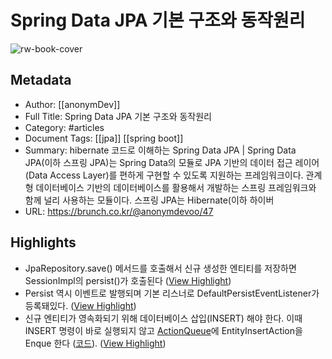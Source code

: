 # Spring Data JPA 기본 구조와 동작원리

![rw-book-cover](https://img1.daumcdn.net/thumb/R1280x0/?fname=http://t1.daumcdn.net/brunch/service/user/7hZs/image/w2GywwwAifbWrXPHcZ1cNsP4Xso.jpg)

## Metadata
- Author: [[anonymDev]]
- Full Title: Spring Data JPA 기본 구조와 동작원리
- Category: #articles
- Document Tags: [[jpa]] [[spring boot]] 
- Summary: hibernate 코드로 이해하는 Spring Data JPA | Spring Data JPA(이하 스프링 JPA)는 Spring Data의 모듈로 JPA 기반의 데이터 접근 레이어(Data Access Layer)를 편하게 구현할 수 있도록 지원하는 프레임워크이다. 관계형 데이터베이스 기반의 데이터베이스를 활용해서 개발하는 스프링 프레임워크와 함께 널리 사용하는 모듈이다.  스프링 JPA는 Hibernate(이하 하이버
- URL: https://brunch.co.kr/@anonymdevoo/47

## Highlights
- JpaRepository.save() 메서드를 호출해서 신규 생성한 엔티티를 저장하면 SessionImpl의 persist()가 호출된다 ([View Highlight](https://read.readwise.io/read/01hcc7r3956twa5h7a6scc9hfs))
- Persist 역시 이벤트로 발행되며 기본 리스너로 DefaultPersistEventListener가 등록돼있다. ([View Highlight](https://read.readwise.io/read/01hcc7rvkkwzv18jww574h55py))
- 신규 엔티티가 영속화되기 위해 데이터베이스 삽입(INSERT) 해야 한다. 이때 INSERT 명령이 바로 실행되지 않고 [ActionQueue](https://github.com/hibernate/hibernate-orm/blob/5b907ae8b13628baca432dd7269732e602a956b5/hibernate-core/src/main/java/org/hibernate/engine/spi/ActionQueue.java#L69)에 EntityInsertAction을 Enque 한다 ([코드](https://github.com/hibernate/hibernate-orm/blob/5b907ae8b13628baca432dd7269732e602a956b5/hibernate-core/src/main/java/org/hibernate/event/internal/AbstractSaveEventListener.java#L286)). ([View Highlight](https://read.readwise.io/read/01hcc823qerx0f0140ty7f86pv))
